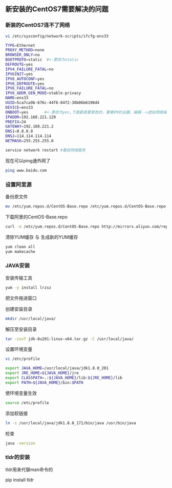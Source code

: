 ## 新安装的CentOS7需要解决的问题

### 新装的CentOS7连不了网络

```bash
vi /etc/sysconfig/network-scripts/ifcfg-ens33

TYPE=Ethernet
PROXY_METHOD=none
BROWSER_ONLY=no
BOOTPROTO=static  #<-更改为static
DEFROUTE=yes
IPV4_FAILURE_FATAL=no
IPV6INIT=yes
IPV6_AUTOCONF=yes
IPV6_DEFROUTE=yes
IPV6_FAILURE_FATAL=no
IPV6_ADDR_GEN_MODE=stable-privacy
NAME=ens33
UUID=5ca7ca9b-676c-44f6-84f2-30b06b6198d4
DEVICE=ens33
ONBOOT=yes       #<-更改为yes,下面都是要更改的，要看VM的设置。编辑-->虚拟网络编辑器-->VMnet8,NAT设置，可以查看到网关
IPADDR=192.168.221.129
PREFIX=24
GATEWAY=192.168.221.2
DNS1=8.8.8.8
DNS2=114.114.114.114
NETMASK=255.255.255.0
```

```bash
service network restart #重启网络服务
```

现在可以ping通外网了

```bash
ping www.baidu.com
```



### 设置阿里源

备份原文件

```bash
mv /etc/yum.repos.d/CentOS-Base.repo /etc/yum.repos.d/CentOS-Base.repo.backup
```

下载阿里的CentOS-Base.repo

```bash
curl -o /etc/yum.repos.d/CentOS-Base.repo http://mirrors.aliyun.com/repo/Centos-7.repo
```

清除YUM缓存  与 生成新的YUM缓存

```bash
yum clean all
yum makecache
```





### JAVA安装

安装传输工具

```bash
yum -y install lrzsz
```

把文件拖进窗口

创建安装目录

```bash
mkdir /usr/local/java/
```

解压至安装目录

```bash
tar -zxvf jdk-8u201-linux-x64.tar.gz -C /usr/local/java/
```

设置环境变量

```bash
vi /etc/profile

export JAVA_HOME=/usr/local/java/jdk1.8.0_201
export JRE_HOME=${JAVA_HOME}/jre
export CLASSPATH=.:${JAVA_HOME}/lib:${JRE_HOME}/lib
export PATH=${JAVA_HOME}/bin:$PATH
```

使环境变量生效

```bash
source /etc/profile
```

添加软链接

```bash
ln -s /usr/local/java/jdk1.8.0_171/bin/java /usr/bin/java
```

检查

```bash
java -version
```





### tldr的安装

tldr用来代替man命令的

pip install tldr
